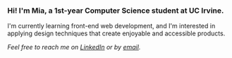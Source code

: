 ### Hi! I'm Mia, a 1st-year Computer Science student at UC Irvine.

I'm currently learning front-end web development, and I'm interested in applying design techniques that create enjoyable and accessible products.

*Feel free to reach me on [LinkedIn](https://www.linkedin.com/in/mia-schroeder-459bb521b/) or by [email](mailto:miaanschroeder@gmail.com).*



<!--
**miaschroeder/miaschroeder** is a ✨ _special_ ✨ repository because its `README.md` (this file) appears on your GitHub profile.

Here are some ideas to get you started:

- 🔭 I’m currently working on ...
- 🌱 I’m currently learning ...
- 👯 I’m looking to collaborate on ...
- 🤔 I’m looking for help with ...
- 💬 Ask me about ...
- 📫 How to reach me: ...
- 😄 Pronouns: ...
- ⚡ Fun fact: ...
-->
